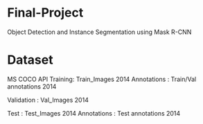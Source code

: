 # Final-Project
Object Detection and Instance Segmentation using Mask R-CNN

# Dataset
MS COCO API
Training: Train_Images 2014     Annotations :  Train/Val annotations 2014

Validation : Val_Images 2014

Test : Test_Images 2014         Annotations : Test annotations 2014

